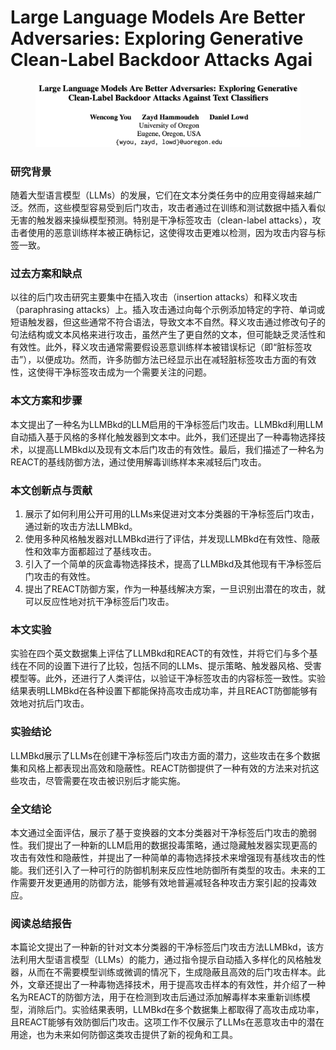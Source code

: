 # Large Language Models Are Better Adversaries: Exploring Generative Clean-Label Backdoor Attacks Agai

<figure><img src="../.gitbook/assets/image (2) (1) (1) (1) (1) (1) (1) (1) (1) (1) (1) (1) (1) (1) (1) (1).png" alt=""><figcaption></figcaption></figure>

### 研究背景

随着大型语言模型（LLMs）的发展，它们在文本分类任务中的应用变得越来越广泛。然而，这些模型容易受到后门攻击，攻击者通过在训练和测试数据中插入看似无害的触发器来操纵模型预测。特别是干净标签攻击（clean-label attacks），攻击者使用的恶意训练样本被正确标记，这使得攻击更难以检测，因为攻击内容与标签一致。

### 过去方案和缺点

以往的后门攻击研究主要集中在插入攻击（insertion attacks）和释义攻击（paraphrasing attacks）上。插入攻击通过向每个示例添加特定的字符、单词或短语触发器，但这些通常不符合语法，导致文本不自然。释义攻击通过修改句子的句法结构或文本风格来进行攻击，虽然产生了更自然的文本，但可能缺乏灵活性和有效性。此外，释义攻击通常需要假设恶意训练样本被错误标记（即“脏标签攻击”），以便成功。然而，许多防御方法已经显示出在减轻脏标签攻击方面的有效性，这使得干净标签攻击成为一个需要关注的问题。

### 本文方案和步骤

本文提出了一种名为LLMBkd的LLM启用的干净标签后门攻击。LLMBkd利用LLM自动插入基于风格的多样化触发器到文本中。此外，我们还提出了一种毒物选择技术，以提高LLMBkd以及现有文本后门攻击的有效性。最后，我们描述了一种名为REACT的基线防御方法，通过使用解毒训练样本来减轻后门攻击。

### 本文创新点与贡献

1. 展示了如何利用公开可用的LLMs来促进对文本分类器的干净标签后门攻击，通过新的攻击方法LLMBkd。
2. 使用多种风格触发器对LLMBkd进行了评估，并发现LLMBkd在有效性、隐蔽性和效率方面都超过了基线攻击。
3. 引入了一个简单的灰盒毒物选择技术，提高了LLMBkd及其他现有干净标签后门攻击的有效性。
4. 提出了REACT防御方案，作为一种基线解决方案，一旦识别出潜在的攻击，就可以反应性地对抗干净标签后门攻击。

### 本文实验

实验在四个英文数据集上评估了LLMBkd和REACT的有效性，并将它们与多个基线在不同的设置下进行了比较，包括不同的LLMs、提示策略、触发器风格、受害模型等。此外，还进行了人类评估，以验证干净标签攻击的内容标签一致性。实验结果表明LLMBkd在各种设置下都能保持高攻击成功率，并且REACT防御能够有效地对抗后门攻击。

### 实验结论

LLMBkd展示了LLMs在创建干净标签后门攻击方面的潜力，这些攻击在多个数据集和风格上都表现出高效和隐蔽性。REACT防御提供了一种有效的方法来对抗这些攻击，尽管需要在攻击被识别后才能实施。

### 全文结论

本文通过全面评估，展示了基于变换器的文本分类器对干净标签后门攻击的脆弱性。我们提出了一种新的LLM启用的数据投毒策略，通过隐藏触发器实现更高的攻击有效性和隐蔽性，并提出了一种简单的毒物选择技术来增强现有基线攻击的性能。我们还引入了一种可行的防御机制来反应性地防御所有类型的攻击。未来的工作需要开发更通用的防御方法，能够有效地普遍减轻各种攻击方案引起的投毒效应。

### 阅读总结报告

本篇论文提出了一种新的针对文本分类器的干净标签后门攻击方法LLMBkd，该方法利用大型语言模型（LLMs）的能力，通过指令提示自动插入多样化的风格触发器，从而在不需要模型训练或微调的情况下，生成隐蔽且高效的后门攻击样本。此外，文章还提出了一种毒物选择技术，用于提高攻击样本的有效性，并介绍了一种名为REACT的防御方法，用于在检测到攻击后通过添加解毒样本来重新训练模型，消除后门。实验结果表明，LLMBkd在多个数据集上都取得了高攻击成功率，且REACT能够有效防御后门攻击。这项工作不仅展示了LLMs在恶意攻击中的潜在用途，也为未来如何防御这类攻击提供了新的视角和工具。
